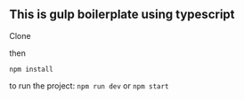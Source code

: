 ## This is gulp boilerplate using typescript

Clone

then

`npm install`

to run the project:
`npm run dev` or `npm start`
